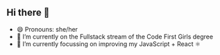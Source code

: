 ## Hi there 👋

- 😄 Pronouns: she/her
- 🔭 I’m currently on the Fullstack stream of the Code First Girls degree 
- 🌱 I’m currently focussing on improving my JavaScript + React ⚛️





<!--
![Codewars](https://www.codewars.com/users/catconqs/badges/small)
**catconqs/catconqs** is a ✨ _special_ ✨ repository because its `README.md` (this file) appears on your GitHub profile.

Here are some ideas to get you started:


- 👯 I’m looking to collaborate on ...
- 🤔 I’m looking for help with ...
- 💬 Ask me about ...
- 📫 How to reach me: ...

- ⚡ Fun fact: ...
-->
